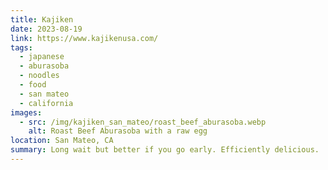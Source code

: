 ```yaml
---
title: Kajiken
date: 2023-08-19
link: https://www.kajikenusa.com/
tags:
  - japanese
  - aburasoba
  - noodles
  - food
  - san mateo
  - california
images:
  - src: /img/kajiken_san_mateo/roast_beef_aburasoba.webp
    alt: Roast Beef Aburasoba with a raw egg
location: San Mateo, CA
summary: Long wait but better if you go early. Efficiently delicious.
---
```

